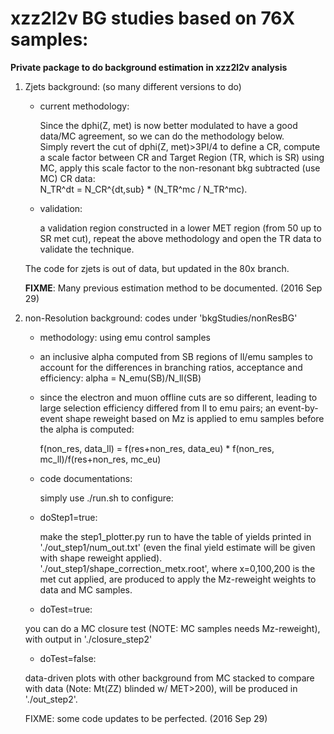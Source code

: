 # xzz2l2v BG studies based on 76X samples:

**Private package to do background estimation in xzz2l2v analysis**

1. Zjets background: (so many different versions to do)

   - current methodology:
    
    	Since the dphi(Z, met) is now better modulated to have a good data/MC agreement, so we can do the methodology below. <br/>
	Simply revert the cut of dphi(Z, met)>3PI/4 to define a CR, compute a scale factor between CR and Target Region (TR, which is SR) using MC,
	apply this scale factor to the non-resonant bkg subtracted (use MC) CR data: <br/>
	N_TR^dt = N_CR^{dt,sub} * (N_TR^mc / N_TR^mc).

   - validation:
     
     	a validation region constructed in a lower MET region (from 50 up to SR met cut), repeat the above methodology and open the TR data to validate the technique.

	The code for zjets is out of data, but updated in the 80x branch.

   **FIXME**: Many previous estimation method to be documented. (2016 Sep 29)
    
2. non-Resolution background:
    codes under 'bkgStudies/nonResBG'
    
    - methodology: using emu control samples
    
    - an inclusive alpha computed from SB regions of ll/emu samples to account for the differences in branching ratios, acceptance and efficiency: 
    	alpha = N_emu(SB)/N_ll(SB)
	
    - since the electron and muon offline cuts are so different, leading to large selection efficiency differed from ll to emu pairs;
    	an event-by-event shape reweight based on Mz is applied to emu samples before the alpha is computed:
	
    	f(non_res, data_ll) =  f(res+non_res, data_eu) * f(non_res, mc_ll)/f(res+non_res, mc_eu)
        
    - code documentations:
    
    	simply use ./run.sh to configure:
	
	- doStep1=true:
	
	   make the step1_plotter.py run to have the table of yields printed in './out_step1/num_out.txt'
	   (even the final yield estimate will be given with shape reweight applied). <br/>
	   './out_step1/shape_correction_metx.root', where x=0,100,200 is the met cut applied,
	   are produced to apply the Mz-reweight weights to data and MC samples.
	
	- doTest=true:
	
	you can do a MC closure test (NOTE: MC samples needs Mz-reweight), with output in './closure_step2'
	
	- doTest=false:
	
	data-driven plots with other background from MC stacked to compare with data (Note: Mt(ZZ) blinded w/ MET>200), will be produced in './out_step2'.

    FIXME: some code updates to be perfected. (2016 Sep 29)